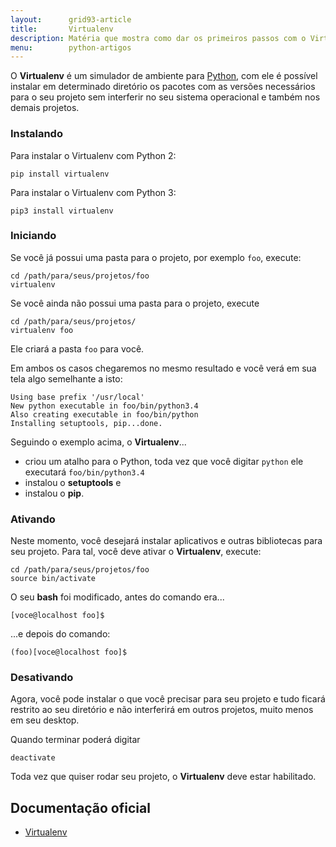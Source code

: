 ```yaml
---
layout:      grid93-article
title:       Virtualenv
description: Matéria que mostra como dar os primeiros passos com o Virtualenv um simulador de ambientes para Python
menu:        python-artigos
---
```


O __Virtualenv__ é um simulador de ambiente para [Python](/python/), com ele é possível instalar em determinado diretório
os pacotes com as versões necessários para o seu projeto sem interferir no seu sistema operacional e também nos demais
projetos.



### Instalando

Para instalar o Virtualenv com Python 2:

	pip install virtualenv

Para instalar o Virtualenv com Python 3:

	pip3 install virtualenv



### Iniciando

Se você já possui uma pasta para o projeto, por exemplo `foo`, execute:

    cd /path/para/seus/projetos/foo
    virtualenv

Se você ainda não possui uma pasta para o projeto, execute

    cd /path/para/seus/projetos/
    virtualenv foo

Ele criará a pasta `foo` para você.

Em ambos os casos chegaremos no mesmo resultado e você verá em sua tela algo semelhante a isto:

    Using base prefix '/usr/local'
    New python executable in foo/bin/python3.4
    Also creating executable in foo/bin/python
    Installing setuptools, pip...done.

Seguindo o exemplo acima, o __Virtualenv__...

- criou um atalho para o Python, toda vez que você digitar `python` ele executará `foo/bin/python3.4`
- instalou o __setuptools__ e
- instalou o __pip__.



### Ativando

Neste momento, você desejará instalar aplicativos e outras bibliotecas para seu projeto. Para tal, você deve ativar
o __Virtualenv__, execute:

    cd /path/para/seus/projetos/foo
	source bin/activate


O seu __bash__ foi modificado, antes do comando era...

    [voce@localhost foo]$ 

...e depois do comando:

    (foo)[voce@localhost foo]$ 



### Desativando

Agora, você pode instalar o que você precisar para seu projeto e tudo ficará restrito ao seu diretório e não interferirá
em outros projetos, muito menos em seu desktop.

Quando terminar poderá digitar

    deactivate

Toda vez que quiser rodar seu projeto, o __Virtualenv__ deve estar habilitado.



Documentação oficial
---

- [Virtualenv](https://virtualenv.pypa.io/en/latest/ "link-externo")

